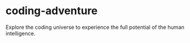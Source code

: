 # coding-adventure
Explore the coding universe to experience the full potential of the human intelligence. 
